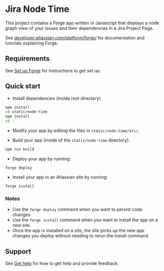 # Jira Node Time

This project contains a Forge app written in Javascript that displays a node graph view of your issues and their dependencies in a Jira Project Page.

See [developer.atlassian.com/platform/forge/](https://developer.atlassian.com/platform/forge) for documentation and tutorials explaining Forge.

## Requirements

See [Set up Forge](https://developer.atlassian.com/platform/forge/set-up-forge/) for instructions to get set up.

## Quick start
- Install dependencies (inside root directory)

```sh
npm install
cd static/node-time
npm install
cd -
```

- Modify your app by editing the files in `static/node-time/src/`.

- Build your app (inside of the `static/node-time` directory):
```sh
npm run build
```

- Deploy your app by running:
```
forge deploy
```

- Install your app in an Atlassian site by running:
```
forge install
```

### Notes
- Use the `forge deploy` command when you want to persist code changes.
- Use the `forge install` command when you want to install the app on a new site.
- Once the app is installed on a site, the site picks up the new app changes you deploy without needing to rerun the install command.

## Support

See [Get help](https://developer.atlassian.com/platform/forge/get-help/) for how to get help and provide feedback.

